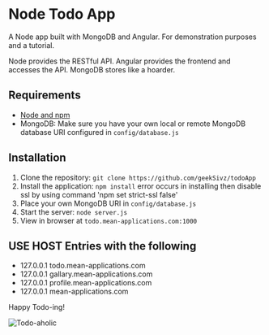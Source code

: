 # Node Todo App

A Node app built with MongoDB and Angular. For demonstration purposes and a tutorial.

Node provides the RESTful API. Angular provides the frontend and accesses the API. MongoDB stores like a hoarder.

## Requirements

- [Node and npm](http://nodejs.org)
- MongoDB: Make sure you have your own local or remote MongoDB database URI configured in `config/database.js`

## Installation

1. Clone the repository: `git clone https://github.com/geekSivz/todoApp`
2. Install the application: `npm install` error occurs in installing then disable ssl by using command 'npm set strict-ssl false'
3. Place your own MongoDB URI in `config/database.js`
3. Start the server: `node server.js`
4. View in browser at `todo.mean-applications.com:1000`

## USE HOST Entries with the following

- 127.0.0.1       todo.mean-applications.com
- 127.0.0.1       gallary.mean-applications.com
- 127.0.0.1       profile.mean-applications.com
- 127.0.0.1       mean-applications.com

Happy Todo-ing!

![Todo-aholic](http://res.cloudinary.com/sivag/image/upload/v1470478105/Capture_k0vhny.png)
